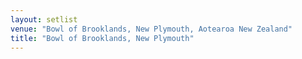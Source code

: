 ```yaml
---
layout: setlist
venue: "Bowl of Brooklands, New Plymouth, Aotearoa New Zealand"
title: "Bowl of Brooklands, New Plymouth"
---
```

